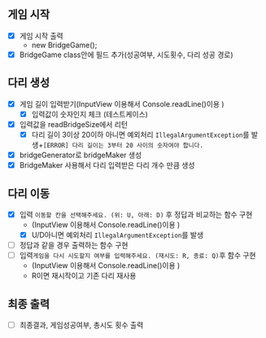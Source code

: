 ## 게임 시작
- [x] 게임 시작 출력
  - new BridgeGame();
- [X] BridgeGame class안에 필드 추가(성공여부, 시도횟수, 다리 성공 경로)

## 다리 생성
- [x] 게임  길이 입력받기(InputView 이용해서 Console.readLine()이용 )
  - [x] 입력값이 숫자인지 체크  (테스트케이스)
- [x] 입력값을 readBridgeSize에서 리턴
  - [x] 다리 길이 3이상 20이하 아니면 예외처리 `IllegalArgumentException`를 발생+`[ERROR] 다리 길이는 3부터 20 사이의 숫자여야 합니다.`
- [x] bridgeGenerator로 bridgeMaker 생성
- [x] BridgeMaker 사용해서 다리 입력받은 다리 개수 만큼 생성

## 다리 이동
- [x] 입력 `이동할 칸을 선택해주세요. (위: U, 아래: D)` 후 정답과 비교하는 함수 구현
  - (InputView 이용해서 Console.readLine()이용 )
  - [x] U/D아니면 예외처리 `IllegalArgumentException`를 발생
- [ ] 정답과 같을 경우 출력하는 함수 구현
- [ ] 입력`게임을 다시 시도할지 여부를 입력해주세요. (재시도: R, 종료: Q)`후 함수 구현
  - (InputView 이용해서 Console.readLine()이용 )
  - R이면 재시작이고 기존 다리 재사용

## 최종 출력
-[ ] 최종결과, 게임성공여부, 총시도 횟수 출력